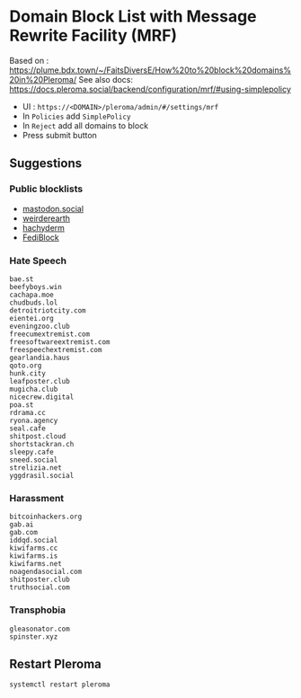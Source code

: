 # Domain Block List with Message Rewrite Facility (MRF)

Based on : https://plume.bdx.town/~/FaitsDiversE/How%20to%20block%20domains%20in%20Pleroma/
See also docs: https://docs.pleroma.social/backend/configuration/mrf/#using-simplepolicy

* UI : `https://<DOMAIN>/pleroma/admin/#/settings/mrf`
* In `Policies` add `SimplePolicy`
* In `Reject` add all domains to block
* Press submit button

## Suggestions

### Public blocklists

* [mastodon.social](https://mastodon.social/about#unavailable-content)
* [weirderearth](https://raw.githubusercontent.com/weirderearth/weirder-rules/main/suggested-instance-blocks.md)
* [hachyderm](https://raw.githubusercontent.com/hachyderm/hack/main/blocklist)
* [FediBlock](https://joinfediverse.wiki/FediBlock)

### Hate Speech

~~~
bae.st
beefyboys.win
cachapa.moe
chudbuds.lol
detroitriotcity.com
eientei.org
eveningzoo.club
freecumextremist.com
freesoftwareextremist.com
freespeechextremist.com
gearlandia.haus
qoto.org
hunk.city
leafposter.club
mugicha.club
nicecrew.digital
poa.st
rdrama.cc
ryona.agency
seal.cafe
shitpost.cloud
shortstackran.ch
sleepy.cafe
sneed.social
strelizia.net
yggdrasil.social
~~~

### Harassment

~~~
bitcoinhackers.org
gab.ai
gab.com
iddqd.social
kiwifarms.cc
kiwifarms.is
kiwifarms.net
noagendasocial.com
shitposter.club
truthsocial.com
~~~

### Transphobia

~~~
gleasonator.com
spinster.xyz
~~~

## Restart Pleroma

~~~bash
systemctl restart pleroma
~~~
